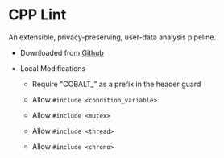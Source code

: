 # CPP Lint
An extensible, privacy-preserving, user-data analysis pipeline.

* Downloaded from [Github](https://github.com/google/styleguide/tree/gh-pages/cpplint)

* Local Modifications
  * Require "COBALT_" as a prefix in the header guard

  * Allow `#include <condition_variable>`
  * Allow `#include <mutex>`
  * Allow `#include <thread>`
  * Allow `#include <chrono>`
